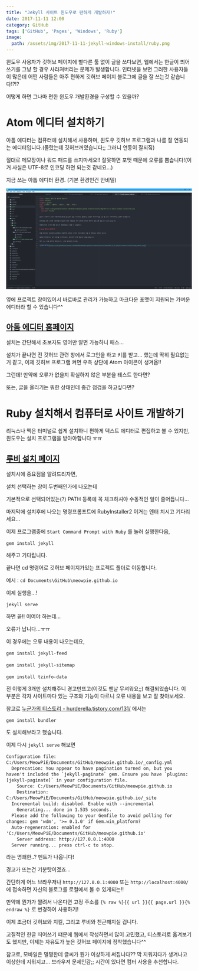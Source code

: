 ```yaml
---
title: "Jekyll 사이트 윈도우로 편하게 개발하자!"
date: 2017-11-11 12:00
category: GitHub
tags: ['GitHub', 'Pages', 'Windows', 'Ruby']
image:
  path: /assets/img/2017-11-11-jekyll-windows-install/ruby.png
---
```


윈도우 사용자가 깃허브 페이지에 별다른 툴 없이 글을 쓰다보면, 웹에서는 한글이 띄어쓰기를 그냥 할 경우 사라져버리는 문제가 발생합니다. 인터넷을 보면 그러한 사용자들이 많은데 어떤 사람들은 아주 편하게 깃허브 페이지 블로그에 글을 잘 쓰는것 같습니다!?!?

어떻게 하면 그나마 편한 윈도우 개발환경을 구성할 수 있을까?

# Atom 에디터 설치하기

아톰 에디터는 컴퓨터에 설치해서 사용하며, 윈도우 깃허브 프로그램과 나름 잘 연동되는 에디터입니다.(몰랐는데 깃허브꺼였습니다;; 그러니 연동이 잘되짘)

절대로 메모장이나 워드 패드를 쓰지마세요!! 잘못하면 포맷 때문에 오류를 뿜습니다!(이거 사실은 UTF-8로 인코딩 하면 되는것 같네요...)

지금 쓰는 아톰 에디터 환경. (기본 환경인건 안비밀)

![아톰 에디터](/assets/img/2017-11-11-jekyll-windows-install/atom_editer.png)

옆에 프로젝트 창이있어서 바로바로 관리가 가능하고 마크다운 포맷이 지원되는 가벼운 에디터라 할 수 있습니다^^

## [아톰 에디터 홈페이지](https://atom.io/)

설치는 간단해서 초보자도 영어만 알면 가능하니 패스...

설치가 끝나면 전 깃허브 관련 창에서 로그인을 하고 키를 받고... 했는데 딱히 필요없는거 같고, 이제 깃허브 프로그램 켜면 우측 상단에 Atom 아이콘이 생겨욥!!

그런데! 만약에 오류가 없을지 확실하지 않은 부분을 테스트 한다면?

또는, 글을 올리기는 뭐한 상태인데 중간 점검을 하고싶다면?

# Ruby 설치해서 컴퓨터로 사이트 개발하기

리눅스나 맥은 터미널로 쉽게 설치하니 편하게 텍스트 에디터로 편집하고 볼 수 있지만, 윈도우는 설치 프로그램을 받아야합니다 ㅠㅠ

## [루비 설치 페이지](https://rubyinstaller.org/)

설치시에 중요점을 알려드리자면,

설치 선택하는 창이 두번째인가에 나오는데

기본적으로 선택되어있는(?) PATH 등록에 꼭 체크하셔야 수동적인 일이 줄어듭니다...

마지막에 설치후에 나오는 명령프롬프트에 RubyInstaller2 이거는 엔터 치시고 기다리세요...

이제 프로그램중에 `Start Command Prompt with Ruby` 를 눌러 실행한다음,

```text
gem install jekyll
```

해주고 기다립니다.

끝나면 cd 명령어로 깃허브 페이지가있는 프로젝트 폴더로 이동합니다.

예시 : `cd Documents\GitHub\meowpie.github.io`

이제 실행을...!

```text
jekyll serve
```

하면 끝!! 이여야 하는데...

오류가 납니다...ㅠㅠ

이 경우에는 오류 내용이 나오는데요,

```text
gem install jekyll-feed

gem install jekyll-sitemap

gem install tzinfo-data
```

전 이렇게 3개만 설치해주니 경고만뜨고(이것도 맨날 무셔워요;;) 해결되었습니다. 이 부분은 각자 사이트마다 있는 구조와 기능이 다르니 오류 내용을 보고 잘 찾아보세요.

참고로 [누군가의 티스토리 - hurderella.tistory.com/131/](http://hurderella.tistory.com/131/) 에서는

```text
gem install bundler
```

도 설치해보라고 했습니다.

이제 다시 `jekyll serve` 해보면

```text
Configuration file: C:/Users/MeowPiE/Documents/GitHub/meowpie.github.io/_config.yml
  Deprecation: You appear to have pagination turned on, but you haven't included the `jekyll-paginate` gem. Ensure you have `plugins: [jekyll-paginate]` in your configuration file.
    Source: C:/Users/MeowPiE/Documents/GitHub/meowpie.github.io
    Destination: C:/Users/MeowPiE/Documents/GitHub/meowpie.github.io/_site
  Incremental build: disabled. Enable with --incremental
    Generating... done in 1.535 seconds.
  Please add the following to your Gemfile to avoid polling for changes: gem 'wdm', '>= 0.1.0' if Gem.win_platform?
  Auto-regeneration: enabled for 'C:/Users/MeowPiE/Documents/GitHub/meowpie.github.io'
    Server address: http://127.0.0.1:4000
  Server running... press ctrl-c to stop.
```

라는 명쾌한..? 멘트가 나옵니다!

경고가 뜨는건 기분탓이겠죠...

간단하게 어느 브라우저나 `http://127.0.0.1:4000` 또는 `http://localhost:4000/` 에 접속하면 자신의 블로그를 로컬에서 볼 수 있게되는!!

만약에 뭔가가 짤려서 나온다면 고정 주소를 `{% raw %}{{ url }}{{ page.url }}{% endraw %}` 로 변경하여 사용하기!

이제 조금더 깃허브와 지킬, 그리고 루비와 친근해지실 겁니다.

고질적인 한글 띄어쓰기 떄문에 웹에서 작성하면서 많이 고민했고, 티스토리로 옮겨보기도 했지만, 이제는 자유도가 높은 깃허브 페이지에 정착했습니다^^

참고로, 모바일은 멀쩡한데 글씨가 뭔가 이상하게 써집니다?? 막 지워지다가 생겨나고 이상한데 지워지고... 브라우져 문제인감;; 시간이 있다면 컴터 사용을 추천합니다.
